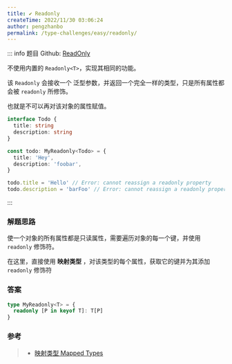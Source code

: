 ```yaml
---
title: ✔️ Readonly
createTime: 2022/11/30 03:06:24
author: pengzhanbo
permalink: /type-challenges/easy/readonly/
---
```


::: info 题目
Github: [ReadOnly](https://github.com/type-challenges/type-challenges/blob/main/questions/00007-easy-readonly/)

不使用内置的 `Readonly<T>`，实现其相同的功能。

该 `Readonly` 会接收一个 泛型参数，并返回一个完全一样的类型，只是所有属性都会被 `readonly` 所修饰。

也就是不可以再对该对象的属性赋值。

```ts
interface Todo {
  title: string
  description: string
}

const todo: MyReadonly<Todo> = {
  title: 'Hey',
  description: 'foobar',
}

todo.title = 'Hello' // Error: cannot reassign a readonly property
todo.description = 'barFoo' // Error: cannot reassign a readonly property
```

:::

### 解题思路

使一个对象的所有属性都是只读属性，需要遍历对象的每一个键，并使用 `readonly` 修饰符。

在这里，直接使用 **映射类型** ，对该类型的每个属性，获取它的键并为其添加 `readonly` 修饰符

### 答案

```ts
type MyReadonly<T> = {
  readonly [P in keyof T]: T[P]
}
```

### 参考

> - [映射类型 Mapped Types](https://www.typescriptlang.org/docs/handbook/2/mapped-types.html)

